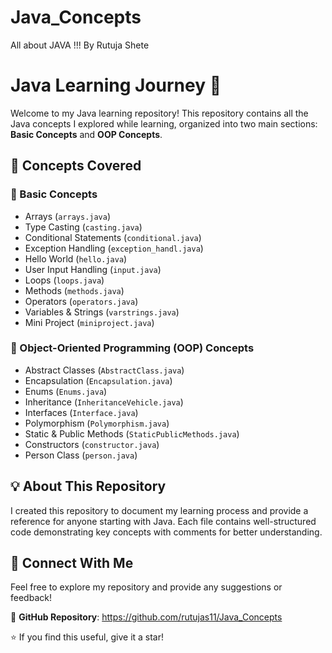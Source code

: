 # Java_Concepts
All about JAVA !!!
By Rutuja Shete
# Java Learning Journey 🚀

Welcome to my Java learning repository! This repository contains all the Java concepts I explored while learning, organized into two main sections: **Basic Concepts** and **OOP Concepts**.

## 📌 Concepts Covered

### 🔹 Basic Concepts
- Arrays (`arrays.java`)
- Type Casting (`casting.java`)
- Conditional Statements (`conditional.java`)
- Exception Handling (`exception_handl.java`)
- Hello World (`hello.java`)
- User Input Handling (`input.java`)
- Loops (`loops.java`)
- Methods (`methods.java`)
- Operators (`operators.java`)
- Variables & Strings (`varstrings.java`)
- Mini Project (`miniproject.java`)

### 🔹 Object-Oriented Programming (OOP) Concepts
- Abstract Classes (`AbstractClass.java`)
- Encapsulation (`Encapsulation.java`)
- Enums (`Enums.java`)
- Inheritance (`InheritanceVehicle.java`)
- Interfaces (`Interface.java`)
- Polymorphism (`Polymorphism.java`)
- Static & Public Methods (`StaticPublicMethods.java`)
- Constructors (`constructor.java`)
- Person Class (`person.java`)

## 💡 About This Repository
I created this repository to document my learning process and provide a reference for anyone starting with Java. Each file contains well-structured code demonstrating key concepts with comments for better understanding.

## 🔗 Connect With Me
Feel free to explore my repository and provide any suggestions or feedback!

📌 **GitHub Repository**: https://github.com/rutujas11/Java_Concepts

⭐ If you find this useful, give it a star!

